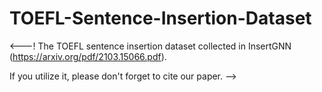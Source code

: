 # TOEFL-Sentence-Insertion-Dataset
<---! The TOEFL sentence insertion dataset collected in InsertGNN (https://arxiv.org/pdf/2103.15066.pdf). 

If you utilize it, please don't forget to cite our paper.  --> 
